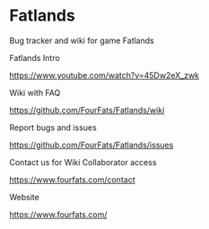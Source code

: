 # Fatlands
Bug tracker and wiki for game Fatlands

Fatlands Intro

https://www.youtube.com/watch?v=45Dw2eX_zwk

Wiki with FAQ

https://github.com/FourFats/Fatlands/wiki

Report bugs and issues

https://github.com/FourFats/Fatlands/issues

Contact us for Wiki Collaborator access

https://www.fourfats.com/contact

Website

https://www.fourfats.com/

